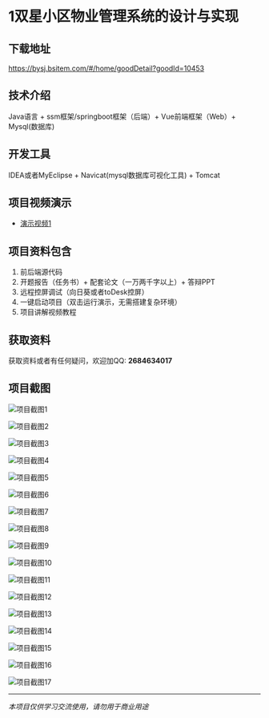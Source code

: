 # 1双星小区物业管理系统的设计与实现

## 下载地址
https://bysj.bsitem.com/#/home/goodDetail?goodId=10453

## 技术介绍
Java语言 + ssm框架/springboot框架（后端）+ Vue前端框架（Web）+ Mysql(数据库)

## 开发工具
IDEA或者MyEclipse + Navicat(mysql数据库可视化工具) + Tomcat

## 项目视频演示
- [演示视频1](https://graduation-images.oss-cn-beijing.aliyuncs.com/videos/828%E5%A5%97ssm%E5%BD%95%E5%83%8F/10453_ssm297%E5%8F%8C%E6%98%9F%E5%B0%8F%E5%8C%BA%E7%89%A9%E4%B8%9A%E7%AE%A1%E7%90%86%E7%B3%BB%E7%BB%9F%E7%9A%84%E8%AE%BE%E8%AE%A1%E4%B8%8E%E5%AE%9E%E7%8E%B0%E5%BD%95%E5%83%8F.mp4)

## 项目资料包含
1. 前后端源代码
2. 开题报告（任务书）+ 配套论文（一万两千字以上）+ 答辩PPT
3. 远程控屏调试（向日葵或者toDesk控屏）
4. 一键启动项目（双击运行演示，无需搭建复杂环境）
5. 项目讲解视频教程

## 获取资料
获取资料或者有任何疑问，欢迎加QQ: **2684634017**

## 项目截图
![项目截图1](https://graduation-images.oss-cn-beijing.aliyuncs.com/图片/10453/毕设论坛项目主图.jpg)

![项目截图2](https://graduation-images.oss-cn-beijing.aliyuncs.com/图片/10453/1.png)

![项目截图3](https://graduation-images.oss-cn-beijing.aliyuncs.com/图片/10453/2.png)

![项目截图4](https://graduation-images.oss-cn-beijing.aliyuncs.com/图片/10453/3.png)

![项目截图5](https://graduation-images.oss-cn-beijing.aliyuncs.com/图片/10453/4.png)

![项目截图6](https://graduation-images.oss-cn-beijing.aliyuncs.com/图片/10453/5.png)

![项目截图7](https://graduation-images.oss-cn-beijing.aliyuncs.com/图片/10453/6.png)

![项目截图8](https://graduation-images.oss-cn-beijing.aliyuncs.com/图片/10453/7.png)

![项目截图9](https://graduation-images.oss-cn-beijing.aliyuncs.com/图片/10453/8.png)

![项目截图10](https://graduation-images.oss-cn-beijing.aliyuncs.com/图片/10453/9.png)

![项目截图11](https://graduation-images.oss-cn-beijing.aliyuncs.com/图片/10453/10.png)

![项目截图12](https://graduation-images.oss-cn-beijing.aliyuncs.com/图片/10453/11.png)

![项目截图13](https://graduation-images.oss-cn-beijing.aliyuncs.com/图片/10453/12.png)

![项目截图14](https://graduation-images.oss-cn-beijing.aliyuncs.com/图片/10453/13.png)

![项目截图15](https://graduation-images.oss-cn-beijing.aliyuncs.com/图片/10453/14.png)

![项目截图16](https://graduation-images.oss-cn-beijing.aliyuncs.com/图片/10453/15.png)

![项目截图17](https://graduation-images.oss-cn-beijing.aliyuncs.com/图片/10453/16.png)

---
*本项目仅供学习交流使用，请勿用于商业用途*
